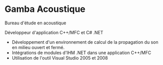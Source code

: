 <!---
path: gamba-acoustique
rank: 7
title: Gamba acoustique
category: Experiences
shortDescription: Gamba acoustique
withSummary: true
withLinks: true
tags:
  - MFC
  - C++
  - C#
--->

# Gamba Acoustique

Bureau d'étude en acoustique

Développeur d'application C++/MFC et C# .NET

- Développement d'un environnement de calcul de la propagation du son en milieu ouvert et fermé.
- Intégrations de modules d'IHM .NET dans une application C++/MFC
- Utilisation de l'outil Visual Studio 2005 et 2008
